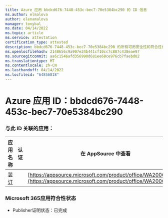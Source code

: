 ```yaml
---
title: Azure 应用 bbdcd676-7448-453c-bec7-70e5384bc290 的 ID 信息
ms.author: elmalova
author: elenamalova
manager: tonybal
ms.date: 04/14/2022
ms.topic: article
ms.service: attestation
certification_type: attested
description: bbdcd676-7448-453c-bec7-70e5384bc290 的所有可用安全性和符合性信息。
ms.openlocfilehash: 2148656c9a907e24b441cf10cc7c887c438eae97
ms.sourcegitcommit: aa6c1546afd356990d681ee68ce976cb7faebd02
ms.translationtype: MT
ms.contentlocale: zh-CN
ms.lasthandoff: 04/14/2022
ms.locfileid: "64856818"
---
```

# <a name="azure-app-id-bbdcd676-7448-453c-bec7-70e5384bc290"></a>Azure 应用 ID：bbdcd676-7448-453c-bec7-70e5384bc290


### <a name="apps-associated-with-this-id"></a>与此 ID 关联的应用：
| **应用名称** | **认证** | **在 AppSource 中查看** |
|--------------|---------------|-----------------------|
| [装订](../forward/WA200003281.md) |  | [https://appsource.microsoft.com/product/office/WA200003281](https://appsource.microsoft.com/product/office/WA200003281) |

### <a name="microsoft-365-app-compliance-status"></a>Microsoft 365应用符合性状态
- Publisher证明状态：已完成
